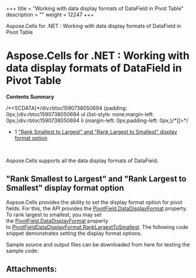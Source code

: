 +++
title = "Working with data display formats of DataField in Pivot Table" 
description = "" 
weight = 12247 
+++

Aspose.Cells for .NET : Working with data display formats of DataField in Pivot Table  

# Aspose.Cells for .NET : Working with data display formats of DataField in Pivot Table


**Contents Summary**

/\*<!\[CDATA\[\*/div.rbtoc1590738050694 {padding: 0px;}div.rbtoc1590738050694 ul {list-style: none;margin-left: 0px;}div.rbtoc1590738050694 li {margin-left: 0px;padding-left: 0px;}/\*\]\]>\*/

*   1 ["Rank Smallest to Largest" and "Rank Largest to Smallest" display format option](#WorkingwithdatadisplayformatsofDataFieldinPivotTable-"RankSmallesttoLargest"and"RankLargesttoSmallest"displayformatoption)

 

Aspose.Cells supports all the data display formats of DataField.

## "Rank Smallest to Largest" and "Rank Largest to Smallest" display format option

Aspsoe.Cells provides the ability to set the display format option for pivot fields. For this, the API provides the [PivotField.DataDisplayFormat](https://apireference.aspose.com/net/cells/aspose.cells.pivot/pivotfield/properties/datadisplayformat) property. To rank largest to smallest, you may set the [PivotField.DataDisplayFormat](https://apireference.aspose.com/net/cells/aspose.cells.pivot/pivotfield/properties/datadisplayformat) property to [PivotFieldDataDisplayFormat.RankLargestToSmallest](https://apireference.aspose.com/net/cells/aspose.cells.pivot/pivotfielddatadisplayformat). The following code snippet demonstrates setting the display format options.

Sample source and output files can be downloaded from here for testing the sample code:



## Attachments:


